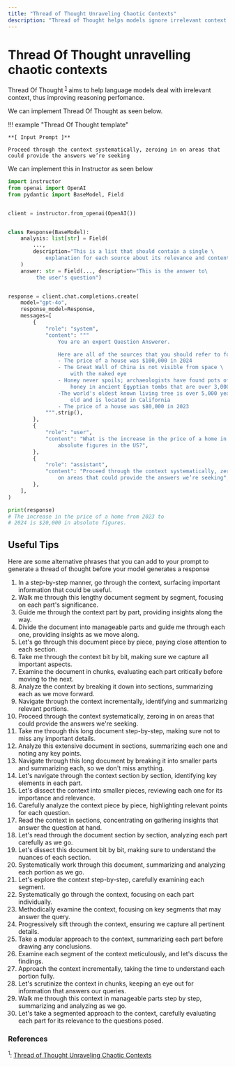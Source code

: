 ```yaml
---
title: "Thread of Thought Unraveling Chaotic Contexts"
description: "Thread of Thought helps models ignore irrelevant context in their prompt, improving overall response quality and relevance"
---
```


# Thread Of Thought unravelling chaotic contexts

Thread Of Thought <sup><a href="https://arxiv.org/pdf/2311.08734">1</a></sup> aims to help language models deal with irrelevant context, thus improving reasoning perfomance.

We can implement Thread Of Thought as seen below.

!!! example "Thread Of Thought template"

    **[ Input Prompt ]**

    Proceed through the context systematically, zeroing in on areas that could provide the answers we’re seeking

We can implement this in Instructor as seen below

```python
import instructor
from openai import OpenAI
from pydantic import BaseModel, Field


client = instructor.from_openai(OpenAI())


class Response(BaseModel):
    analysis: list[str] = Field(
        ...,
        description="This is a list that should contain a single \
            explanation for each source about its relevance and content.",
    )
    answer: str = Field(..., description="This is the answer to\
         the user's question")


response = client.chat.completions.create(
    model="gpt-4o",
    response_model=Response,
    messages=[
        {
            "role": "system",
            "content": """
                You are an expert Question Answerer.

                Here are all of the sources that you should refer to for context
                - The price of a house was $100,000 in 2024
                - The Great Wall of China is not visible from space \
                    with the naked eye
                - Honey never spoils; archaeologists have found pots of \
                    honey in ancient Egyptian tombs that are over 3,000 years old
                -The world's oldest known living tree is over 5,000 years \
                    old and is located in California
                - The price of a house was $80,000 in 2023
            """.strip(),
        },
        {
            "role": "user",
            "content": "What is the increase in the price of a home in \
                absolute figures in the US?",
        },
        {
            "role": "assistant",
            "content": "Proceed through the context systematically, zeroing in \
                on areas that could provide the answers we’re seeking",
        },
    ],
)

print(response)
# The increase in the price of a home from 2023 to
# 2024 is $20,000 in absolute figures.
```

## Useful Tips

Here are some alternative phrases that you can add to your prompt to generate a thread of thought before your model generates a response

1. In a step-by-step manner, go through the context, surfacing important information that could be useful.
2. Walk me through this lengthy document segment by segment, focusing on each part's significance.
3. Guide me through the context part by part, providing insights along the way.
4. Divide the document into manageable parts and guide me through each one, providing insights as we move along.
5. Let's go through this document piece by piece, paying close attention to each section.
6. Take me through the context bit by bit, making sure we capture all important aspects.
7. Examine the document in chunks, evaluating each part critically before moving to the next.
8. Analyze the context by breaking it down into sections, summarizing each as we move forward.
9. Navigate through the context incrementally, identifying and summarizing relevant portions.
10. Proceed through the context systematically, zeroing in on areas that could provide the answers we're seeking.
11. Take me through this long document step-by-step, making sure not to miss any important details.
12. Analyze this extensive document in sections, summarizing each one and noting any key points.
13. Navigate through this long document by breaking it into smaller parts and summarizing each, so we don't miss anything.
14. Let's navigate through the context section by section, identifying key elements in each part.
15. Let's dissect the context into smaller pieces, reviewing each one for its importance and relevance.
16. Carefully analyze the context piece by piece, highlighting relevant points for each question.
17. Read the context in sections, concentrating on gathering insights that answer the question at hand.
18. Let's read through the document section by section, analyzing each part carefully as we go.
19. Let's dissect this document bit by bit, making sure to understand the nuances of each section.
20. Systematically work through this document, summarizing and analyzing each portion as we go.
21. Let's explore the context step-by-step, carefully examining each segment.
22. Systematically go through the context, focusing on each part individually.
23. Methodically examine the context, focusing on key segments that may answer the query.
24. Progressively sift through the context, ensuring we capture all pertinent details.
25. Take a modular approach to the context, summarizing each part before drawing any conclusions.
26. Examine each segment of the context meticulously, and let's discuss the findings.
27. Approach the context incrementally, taking the time to understand each portion fully.
28. Let's scrutinize the context in chunks, keeping an eye out for information that answers our queries.
29. Walk me through this context in manageable parts step by step, summarizing and analyzing as we go.
30. Let's take a segmented approach to the context, carefully evaluating each part for its relevance to the questions posed.

### References

<sup id="ref-1">1</sup>: [Thread of Thought Unraveling Chaotic Contexts](https://arxiv.org/pdf/2311.08734)
